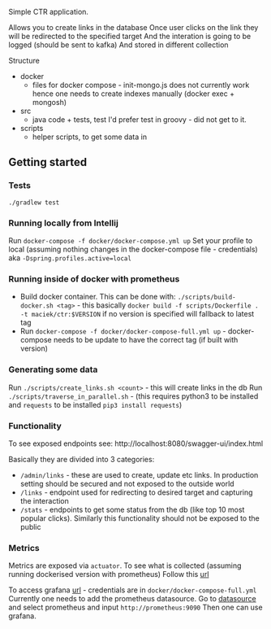 Simple CTR application. 

Allows you to create links in the database
Once user clicks on the link they will be redirected to the specified target
And the interation is going to be logged (should be sent to kafka)
And stored in different collection

Structure
* docker
    - files for docker compose - init-mongo.js does not currently work hence one needs to create
    indexes manually (docker exec + mongosh)
* src
    - java code + tests, test I'd prefer test in groovy - did not get to it.
* scripts
    - helper scripts, to get some data in 


## Getting started

### Tests
`./gradlew test`

### Running locally from Intellij

Run `docker-compose -f docker/docker-compose.yml up`
Set your profile to local (assuming nothing changes in the docker-compose file - credentials)
aka `-Dspring.profiles.active=local`

### Running inside of docker with prometheus
* Build docker container. This can be done with:
`./scripts/build-docker.sh <tag>` - this basically `docker build -f scripts/Dockerfile . -t maciek/ctr:$VERSION` if no version is specified will fallback to latest tag
* Run `docker-compose -f docker/docker-compose-full.yml up` - docker-compose needs to be update to have the correct tag (if built with version)

### Generating some data
Run `./scripts/create_links.sh <count>` - this will create <count> links in the db
Run `./scripts/traverse_in_parallel.sh` - (this requires python3 to be installed and `requests` to be installed `pip3 install requests`)

### Functionality
To see exposed endpoints see:
http://localhost:8080/swagger-ui/index.html

Basically they are divided into 3 categories:
* `/admin/links` - these are used to create, update etc links.
  In production setting should be secured and not exposed to the outside world
* `/links` - endpoint used for redirecting to desired target and capturing the interaction
* `/stats` - endpoints to get some status from the db (like top 10 most popular clicks).  Similarly this functionality should not be exposed to the public

### Metrics 
Metrics are exposed via `actuator`. To see what is collected (assuming running dockerised version with prometheus)
Follow this [url](http://localhost:9090/graph?g0.expr=%7Bjob%3D%22service%22%7D&g0.tab=1&g0.stacked=0&g0.show_exemplars=0&g0.range_input=1h)

To access grafana [url](http://localhost:3000) - credentials are in `docker/docker-compose-full.yml`
Currently one needs to add the prometheus datasource.
Go to [datasource](http://localhost:3000/datasources/new) and select prometheus and input `http://prometheus:9090`
Then one can use grafana.